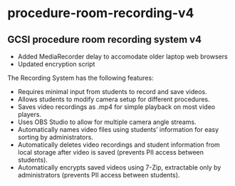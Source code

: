 # procedure-room-recording-v4
## GCSI procedure room recording system v4
- Added MediaRecorder delay to accomodate older laptop web browsers
- Updated encryption script

The Recording System has the following features: 
-	Requires minimal input from students to record and save videos.
-	Allows students to modify camera setup for different procedures.
-	Saves video recordings as .mp4 for simple playback on most video players.
-	Uses OBS Studio to allow for multiple camera angle streams.
-	Automatically names video files using students’ information for easy sorting by administrators.
-	Automatically deletes video recordings and student information from local storage after video is saved (prevents PII access between students).
-	Automatically encrypts saved videos using 7-Zip, extractable only by administrators (prevents PII access between students).
